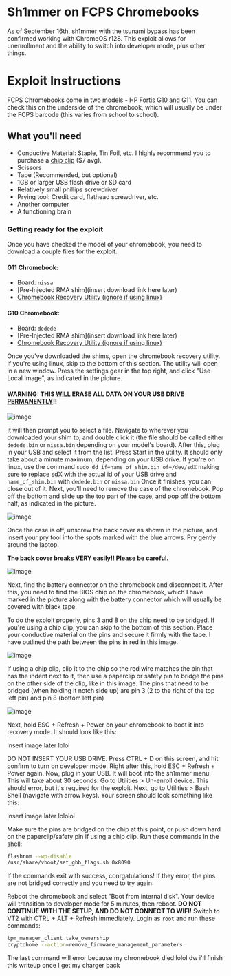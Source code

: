 # Sh1mmer on FCPS Chromebooks
As of September 16th, sh1mmer with the tsunami bypass has been confirmed working with ChromeOS r128. 
This exploit allows for unenrollment and the ability to switch into developer mode, plus other things.

# Exploit Instructions

FCPS Chromebooks come in two models - HP Fortis G10 and G11. You can check this on the underside of the chromebook, which will usually be under the FCPS barcode (this varies from school to school).

## What you'll need
- Conductive Material: Staple, Tin Foil, etc. I highly recommend you to purchase a [chip clip](https://www.amazon.com/HiLetgo-Socket-Adapter-150MIL-205MIL/dp/B01HTC5FTM) ($7 avg).
- Scissors
- Tape (Recommended, but optional)
- 1GB or larger USB flash drive or SD card
- Relatively small phillips screwdriver
- Prying tool: Credit card, flathead screwdriver, etc.
- Another computer
- A functioning brain

### Getting ready for the exploit
Once you have checked the model of your chromebook, you need to download a couple files for the exploit.
#### G11 Chromebook:
  - Board: `nissa`
  - [Pre-Injected RMA shim](insert download link here later)
  - [Chromebook Recovery Utility (ignore if using linux)](https://chromewebstore.google.com/detail/chromebook-recovery-utili/pocpnlppkickgojjlmhdmidojbmbodfm)
#### G10 Chromebook:
  - Board: `dedede`
  - [Pre-Injected RMA shim](insert download link here later)
  - [Chromebook Recovery Utility (ignore if using linux)](https://chromewebstore.google.com/detail/chromebook-recovery-utili/pocpnlppkickgojjlmhdmidojbmbodfm)

Once you've downloaded the shims, open the chromebook recovery utility. If you're using linux, skip to the bottom of this section.
The utility will open in a new window. Press the settings gear in the top right, and click "Use Local Image", as indicated in the picture.

#### **WARNING: THIS <ins>WILL</ins> ERASE ALL DATA ON YOUR USB DRIVE <ins>PERMANENTLY</ins>!!**

![image](https://github.com/user-attachments/assets/93fd81e3-7cef-4d8d-9873-9459915ebde4)

It will then prompt you to select a file. Navigate to wherever you downloaded your shim to, and double click it (the file should be called either `dedede.bin` or `nissa.bin` depending on your model's board). 
After this, plug in your USB and select it from the list. Press Start in the utility. It should only take about a minute maximum, depending on your USB drive. 
If you're on linux, use the command `sudo dd if=name_of_shim.bin of=/dev/sdX` making sure to replace sdX with the actual id of your USB drive and `name_of_shim.bin` with `dedede.bin` or `nissa.bin`
Once it finishes, you can close out of it. Next, you'll need to remove the case of the chromebook. Pop off the bottom and slide up the top part of the case, and pop off the bottom half, as indicated in the picture.

![image](https://github.com/user-attachments/assets/a73c963a-3db3-4220-b4a0-578f836da0d6)

Once the case is off, unscrew the back cover as shown in the picture, and insert your pry tool into the spots marked with the blue arrows. Pry gently around the laptop.

**The back cover breaks VERY easily!! Please be careful.**

![image](https://github.com/user-attachments/assets/fa7f0900-d4ed-4397-a5dc-a037fa06aced)

Next, find the battery connector on the chromebook and disconnect it. 
After this, you need to find the BIOS chip on the chromebook, which I have marked in the picture along with the battery connector which will usually be covered with black tape.


To do the exploit properly, pins 3 and 8 on the chip need to be bridged. If you're using a chip clip, you can skip to the bottom of this section.
Place your conductive material on the pins and secure it firmly with the tape. I have outlined the path between the pins in red in this image.

![image](https://github.com/user-attachments/assets/ecb1ca3c-73df-4466-94e1-7cab3deb76cb)

If using a chip clip, clip it to the chip so the red wire matches the pin that has the indent next to it, then use a paperclip or safety pin to bridge the pins on the other side of the clip, like in this image.
The pins that need to be bridged (when holding it notch side up) are pin 3 (2 to the right of the top left pin) and pin 8 (bottom left pin)

![image](https://github.com/user-attachments/assets/1ce490e3-29f3-4fcb-997e-0ef23489d210)

Next, hold ESC + Refresh + Power on your chromebook to boot it into recovery mode. It should look like this: 

insert image later lolol

DO NOT INSERT YOUR USB DRIVE. Press CTRL + D on this screen, and hit confirm to turn on developer mode. Right after this, hold ESC + Refresh + Power again. Now, plug in your USB.
It will boot into the sh1mmer menu. This will take about 30 seconds.
Go to Utilities > Un-enroll device. This should error, but it's required for the exploit.
Next, go to Utilities > Bash Shell (navigate with arrow keys).
Your screen should look something like this:

insert image later lololol

Make sure the pins are bridged on the chip at this point, or push down hard on the paperclip/safety pin if using a chip clip.
Run these commands in the shell:
```bash
flashrom --wp-disable
/usr/share/vboot/set_gbb_flags.sh 0x8090
```
If the commands exit with success, conrgatulations!
If they error, the pins are not bridged correctly and you need to try again.

Reboot the chromebook and select "Boot from internal disk".
Your device will transition to developer mode for 5 minutes, then reboot.
**DO NOT CONTINUE WITH THE SETUP, AND DO NOT CONNECT TO WIFI!**
Switch to VT2 with CTRL + ALT + Refresh immediately.
Login as `root` and run these commands:
```bash
tpm_manager_client take_ownership
cryptohome --action=remove_firmware_management_parameters
```

The last command will error because my chromebook died lolol dw i'll finish this writeup once I get my charger back
